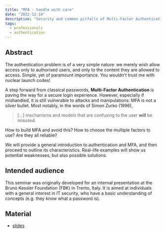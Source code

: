 ```yaml
---
title: "MFA - handle with care"
date: "2022-12-14"
description: "Security and common pitfalls of Multi-Factor Authentication"
tags:
  - professionals
  - authentication
---
```


## Abstract

The authentication problem is of a very simple nature: we merely wish allow access only to authorised users, and only to the content they are allowed to access. Simple, yet of paramount importance. You wouldn't trust me with nuclear launch codes!

A step forward from classical passwords, **Multi-Factor Authentication** is paving the way for a secure login experience.
However, especially if mishandled, it is still vulnerable to attacks and manipulations:
MFA is not a silver bullet. Most notably, in the words of Simon Zurko (1996),

> [...] mechanisms and models that are confusing to the user **will** be misused.

How to build MFA and avoid this? How to choose the multiple factors to use? Are they all reliable?

We will provide a general introduction to authentication and MFA,
and then proceed to outline its characteristics. Real-life examples will show us potential
weaknesses, but also possible solutions.

## Intended audience

This seminar was originally developed for an internal presentation at the Bruno Kessler Foundation (FBK) in Trento, Italy. It is aimed at individuals with a general interest in IT security, who have a basic understanding of concepts (e.g. they know what a password is).

## Material

- [slides](https://drive.google.com/file/d/1hwEWZl6ly6KiI1twi_zvqjRS1pCKa-yQ)
